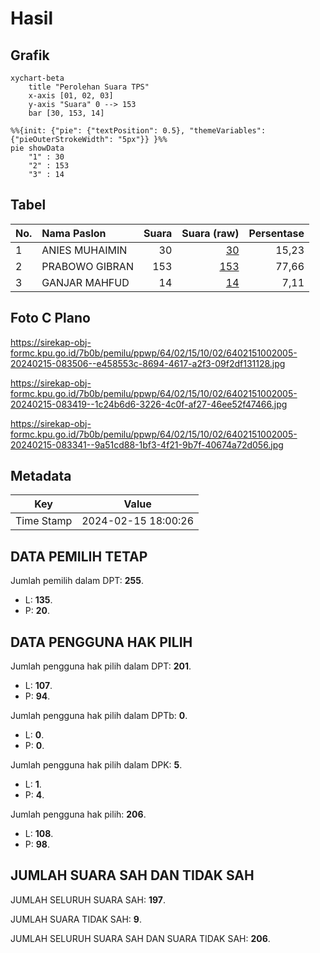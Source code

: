 # Hasil

## Grafik

```mermaid
xychart-beta
    title "Perolehan Suara TPS"
    x-axis [01, 02, 03]
    y-axis "Suara" 0 --> 153
    bar [30, 153, 14]
```

```mermaid
%%{init: {"pie": {"textPosition": 0.5}, "themeVariables": {"pieOuterStrokeWidth": "5px"}} }%%
pie showData
    "1" : 30
    "2" : 153
    "3" : 14
```

## Tabel

| No. | Nama Paslon    | Suara | Suara (raw) | Persentase |
|:--- |:-------------- | -----:| -----------:| ----------:|
| 1   | ANIES MUHAIMIN | 30    | [30][p-1]   | 15,23      |
| 2   | PRABOWO GIBRAN | 153   | [153][p-2]  | 77,66      |
| 3   | GANJAR MAHFUD  | 14    | [14][p-3]   | 7,11       |


[p-1]: https://github.com/gigit-pemilu/pemilu-2024-64-kalimantan-timur/blob/main/pilpres/hitung-suara/sub/64-kalimantan-timur/sub/02-kutai-kartanegara/sub/15-sanga-sanga/sub/1002-pendingin/sub/005-tps/sub/paslon-1.txt
[p-2]: https://github.com/gigit-pemilu/pemilu-2024-64-kalimantan-timur/blob/main/pilpres/hitung-suara/sub/64-kalimantan-timur/sub/02-kutai-kartanegara/sub/15-sanga-sanga/sub/1002-pendingin/sub/005-tps/sub/paslon-2.txt
[p-3]: https://github.com/gigit-pemilu/pemilu-2024-64-kalimantan-timur/blob/main/pilpres/hitung-suara/sub/64-kalimantan-timur/sub/02-kutai-kartanegara/sub/15-sanga-sanga/sub/1002-pendingin/sub/005-tps/sub/paslon-3.txt

## Foto C Plano

https://sirekap-obj-formc.kpu.go.id/7b0b/pemilu/ppwp/64/02/15/10/02/6402151002005-20240215-083506--e458553c-8694-4617-a2f3-09f2df131128.jpg

https://sirekap-obj-formc.kpu.go.id/7b0b/pemilu/ppwp/64/02/15/10/02/6402151002005-20240215-083419--1c24b6d6-3226-4c0f-af27-46ee52f47466.jpg

https://sirekap-obj-formc.kpu.go.id/7b0b/pemilu/ppwp/64/02/15/10/02/6402151002005-20240215-083341--9a51cd88-1bf3-4f21-9b7f-40674a72d056.jpg


## Metadata

| Key        | Value               |
| ---------- | ------------------- |
| Time Stamp | 2024-02-15 18:00:26 |


## DATA PEMILIH TETAP

Jumlah pemilih dalam DPT: **255**.
 * L: **135**.
 * P: **20**.

## DATA PENGGUNA HAK PILIH

Jumlah pengguna hak pilih dalam DPT: **201**.
 * L: **107**.
 * P: **94**.

Jumlah pengguna hak pilih dalam DPTb: **0**.
 * L: **0**.
 * P: **0**.

Jumlah pengguna hak pilih dalam DPK: **5**.
 * L: **1**.
 * P: **4**.

Jumlah pengguna hak pilih: **206**.
 * L: **108**.
 * P: **98**.

## JUMLAH SUARA SAH DAN TIDAK SAH

JUMLAH SELURUH SUARA SAH: **197**.

JUMLAH SUARA TIDAK SAH: **9**.

JUMLAH SELURUH SUARA SAH DAN SUARA TIDAK SAH: **206**.


